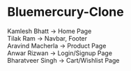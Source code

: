 # Bluemercury-Clone

Kamlesh Bhatt -> Home Page <br />
Tilak Ram -> Navbar, Footer <br />
Aravind Macherla -> Product Page <br />
Anwar Rizwan -> Login/Signup Page <br />
Bharatveer Singh -> Cart/Wishlist Page <br />
